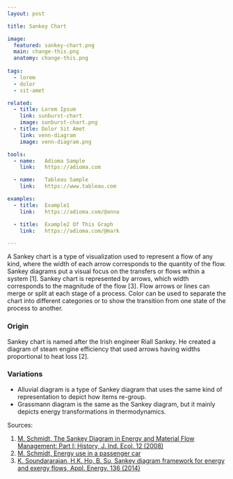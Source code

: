 ```yaml
---
layout: post

title: Sankey Chart

image:
  featured: sankey-chart.png
  main: change-this.png
  anatomy: change-this.png
  
tags:
  - lorem
  - dolor
  - sit-amet

related:
  - title: Lorem Ipsum
    link: sunburst-chart
    image: sunburst-chart.png
  - title: Dolor Sit Amet
    link: venn-diagram
    image: venn-diagram.png

tools:
  - name:   Adioma Sample
    link:   https://adioma.com

  - name:   Tableau Sample
    link:   https://www.tableau.com

examples:
  - title:  Example1
    link:   https://adioma.com/@anna

  - title:  Example2 Of This Graph
    link:   https://adioma.com/@mark

---
```


A Sankey chart is a type of visualization used to represent a flow of any kind, where the width of each arrow corresponds to the quantity of the flow. Sankey diagrams put a visual focus on the transfers or flows within a system [1]. 
Sankey chart is represented by arrows, which width corresponds to the magnitude of the flow [3]. Flow arrows or lines can merge or split at each stage of a process. Color can be used to separate the chart into different categories or to show the transition from one state of the process to another.

### Origin

Sankey chart is named after the Irish engineer Riall Sankey. He created a diagram of steam engine efficiency that used arrows having widths proportional to heat loss [2].

### Variations

- Alluvial diagram is a type of Sankey diagram that uses the same kind of representation to depict how items re-group.
- Grassmann diagram is the same as the Sankey diagram, but it mainly depicts energy transformations in thermodynamics.

Sources:
1. [M. Schmidt, The Sankey Diagram in Energy and Material Flow Management: Part I: History, J. Ind. Ecol. 12 (2008)](doi:10.1111/j.1530-9290.2008.00004.x.) 
2. [M. Schmidt, Energy use in a passenger car](https://www.Ifu.Com/En/e-Sankey/Sankey-Diagram)
3. [K. Soundararajan, H.K. Ho, B. Su, Sankey diagram framework for energy and exergy flows, Appl. Energy. 136 (2014)](doi:10.1016/j.apenergy.2014.08.070)

